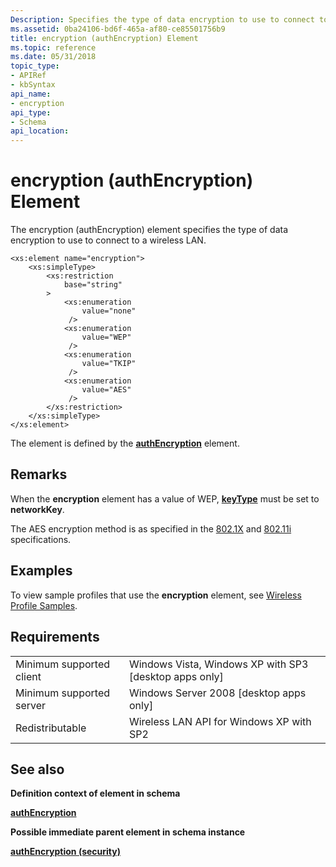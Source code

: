 ```yaml
---
Description: Specifies the type of data encryption to use to connect to a wireless LAN.
ms.assetid: 0ba24106-bd6f-465a-af80-ce85501756b9
title: encryption (authEncryption) Element
ms.topic: reference
ms.date: 05/31/2018
topic_type: 
- APIRef
- kbSyntax
api_name: 
- encryption
api_type: 
- Schema
api_location: 
---
```


# encryption (authEncryption) Element

The encryption (authEncryption) element specifies the type of data encryption to use to connect to a wireless LAN.

``` syntax
<xs:element name="encryption">
    <xs:simpleType>
        <xs:restriction
            base="string"
        >
            <xs:enumeration
                value="none"
             />
            <xs:enumeration
                value="WEP"
             />
            <xs:enumeration
                value="TKIP"
             />
            <xs:enumeration
                value="AES"
             />
        </xs:restriction>
    </xs:simpleType>
</xs:element>
```

The element is defined by the [**authEncryption**](wlan-profileschema-authencryption-security-element.md) element.

## Remarks

When the **encryption** element has a value of WEP, [**keyType**](wlan-profileschema-keytype-sharedkey-element.md) must be set to **networkKey**.

The AES encryption method is as specified in the [802.1X](https://ieeexplore.ieee.org/document/1438730) and [802.11i](https://standards.ieee.org/findstds/standard/802.11i-2004.html) specifications.

## Examples

To view sample profiles that use the **encryption** element, see [Wireless Profile Samples](wireless-profile-samples.md).

## Requirements



|                                     |                                                                     |
|-------------------------------------|---------------------------------------------------------------------|
| Minimum supported client<br/> | Windows Vista, Windows XP with SP3 \[desktop apps only\]<br/> |
| Minimum supported server<br/> | Windows Server 2008 \[desktop apps only\]<br/>                |
| Redistributable<br/>          | Wireless LAN API for Windows XP with SP2<br/>                 |



## See also

<dl> <dt>

**Definition context of element in schema**
</dt> <dt>

[**authEncryption**](wlan-profileschema-authencryption-security-element.md)
</dt> <dt>

**Possible immediate parent element in schema instance**
</dt> <dt>

[**authEncryption (security)**](wlan-profileschema-authencryption-security-element.md)
</dt> </dl>

 

 




